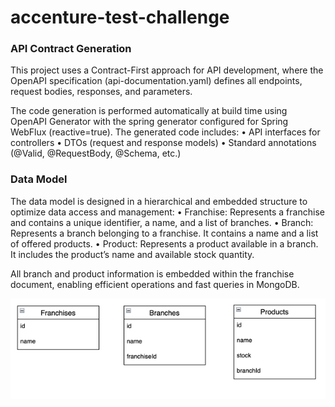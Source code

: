 # accenture-test-challenge


### API Contract Generation

This project uses a Contract-First approach for API development, where the OpenAPI specification (api-documentation.yaml) defines all endpoints, request bodies, responses, and parameters.

The code generation is performed automatically at build time using OpenAPI Generator with the spring generator configured for Spring WebFlux (reactive=true).
The generated code includes:
•	API interfaces for controllers
•	DTOs (request and response models)
•	Standard annotations (@Valid, @RequestBody, @Schema, etc.)

### Data Model

The data model is designed in a hierarchical and embedded structure to optimize data access and management:
•	Franchise: Represents a franchise and contains a unique identifier, a name, and a list of branches.
•	Branch: Represents a branch belonging to a franchise. It contains a name and a list of offered products.
•	Product: Represents a product available in a branch. It includes the product’s name and available stock quantity.

All branch and product information is embedded within the franchise document, enabling efficient operations and fast queries in MongoDB.

![img.png](imgs/data_model.png)